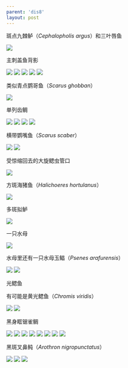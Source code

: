 ```yaml
---
parent: 'dis8'
layout: post
---
```


斑点九棘鲈（<i>Cephalopholis argus</i>）和三叶唇鱼

<img class='disc' src='https://lykoseremos.github.io/gmalb-01/dis8/543.jpg'>

主刺盖鱼背影

<img class='disc' src='https://lykoseremos.github.io/gmalb-01/dis8/544.jpg'>

<img class='disc' src='https://lykoseremos.github.io/gmalb-01/dis8/545.jpg'>

<img class='disc' src='https://lykoseremos.github.io/gmalb-01/dis8/546.jpg'>

<img class='disc' src='https://lykoseremos.github.io/gmalb-01/dis8/547.jpg'>

<img class='disc' src='https://lykoseremos.github.io/gmalb-01/dis8/548.jpg'>

类似青点鹦哥鱼（<i>Scarus ghobban</i>）

<img class='disc' src='https://lykoseremos.github.io/gmalb-01/dis8/549.jpg'>

单列齿鲷

<img class='disc' src='https://lykoseremos.github.io/gmalb-01/dis8/550.jpg'>

<img class='disc' src='https://lykoseremos.github.io/gmalb-01/dis8/551.jpg'>

<img class='disc' src='https://lykoseremos.github.io/gmalb-01/dis8/552.jpg'>

<img class='disc' src='https://lykoseremos.github.io/gmalb-01/dis8/553.jpg'>

横带鹦嘴鱼（<i>Scarus scaber</i>）

<img class='disc' src='https://lykoseremos.github.io/gmalb-01/dis8/554.jpg'>

<img class='disc' src='https://lykoseremos.github.io/gmalb-01/dis8/555.jpg'>

受惊缩回去的大旋鳃虫管口

<img class='disc' src='https://lykoseremos.github.io/gmalb-01/dis8/556.jpg'>

方斑海猪鱼（<i>Halichoeres hortulanus</i>）

<img class='disc' src='https://lykoseremos.github.io/gmalb-01/dis8/557.jpg'>

多斑拟鲈

<img class='disc' src='https://lykoseremos.github.io/gmalb-01/dis8/558.jpg'>

一只水母

<img class='disc' src='https://lykoseremos.github.io/gmalb-01/dis8/559.jpg'>

水母里还有一只水母玉鲳（<i>Psenes arafurensis</i>）

<img class='disc' src='https://lykoseremos.github.io/gmalb-01/dis8/560.jpg'>

<img class='disc' src='https://lykoseremos.github.io/gmalb-01/dis8/561.jpg'>

光鳃鱼

有可能是黄光鳃鱼（<i>Chromis viridis</i>）

<img class='disc' src='https://lykoseremos.github.io/gmalb-01/dis8/562.jpg'>

<img class='disc' src='https://lykoseremos.github.io/gmalb-01/dis8/563.jpg'>

黑身眶锯雀鲷

<img class='disc' src='https://lykoseremos.github.io/gmalb-01/dis8/564.jpg'>

<img class='disc' src='https://lykoseremos.github.io/gmalb-01/dis8/565.jpg'>

<img class='disc' src='https://lykoseremos.github.io/gmalb-01/dis8/566.jpg'>

<img class='disc' src='https://lykoseremos.github.io/gmalb-01/dis8/567.jpg'>

<img class='disc' src='https://lykoseremos.github.io/gmalb-01/dis8/568.jpg'>

<img class='disc' src='https://lykoseremos.github.io/gmalb-01/dis8/569.jpg'>

<img class='disc' src='https://lykoseremos.github.io/gmalb-01/dis8/570.jpg'>

<img class='disc' src='https://lykoseremos.github.io/gmalb-01/dis8/571.jpg'>

黑斑叉鼻鲀（<i>Arothron nigropunctatus</i>）

<img class='disc' src='https://lykoseremos.github.io/gmalb-01/dis8/572.jpg'>

<img class='disc' src='https://lykoseremos.github.io/gmalb-01/dis8/573.jpg'>

<img class='disc' src='https://lykoseremos.github.io/gmalb-01/dis8/574.jpg'>
